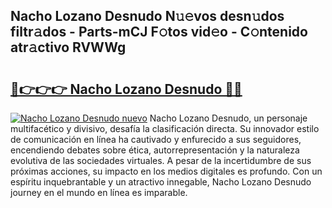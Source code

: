 ## Nacho Lozano Desnudo N𝚞𝚎vos desn𝚞dos filtr𝚊dos - Parts-mCJ F𝚘tos vid𝚎o - C𝚘ntenido atr𝚊ctivo RVWWg

# <h2><a href="http://mbcwvc.tromn.icu/?c=Nacho+Lozano+Desnudo">🔗👉👉👉 Nacho Lozano Desnudo 🔗🔗</a></h2>

[![Nacho Lozano Desnudo nuevo](https://i.imgur.com/pEAQMta.gif)](http://mbcwvc.tromn.icu/?c=Nacho+Lozano+Desnudo)
Nacho Lozano Desnudo, un personaje multifacético y divisivo, desafía la clasificación directa. Su innovador estilo de comunicación en línea ha cautivado y enfurecido a sus seguidores, encendiendo debates sobre ética, autorrepresentación y la naturaleza evolutiva de las sociedades virtuales. A pesar de la incertidumbre de sus próximas acciones, su impacto en los medios digitales es profundo. Con un espíritu inquebrantable y un atractivo innegable, Nacho Lozano Desnudo journey en el mundo en línea es imparable.
